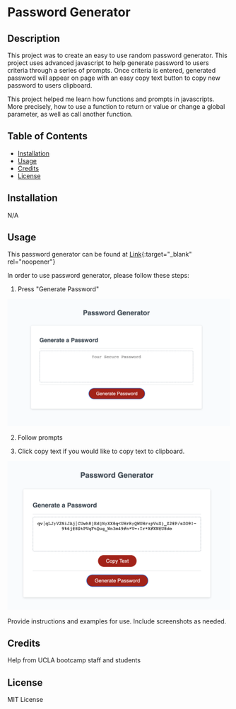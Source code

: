 # Password Generator

## Description

This project was to create an easy to use random password generator. This project uses advanced javascript to help generate password to users criteria through a series of prompts. Once criteria is entered, generated password will appear on page with an easy copy text button to copy new password to users clipboard.

This project helped me learn how functions and prompts in javascripts. More precisely, how to use a function to return or value or change a global parameter, as well as call another function.

## Table of Contents


- [Installation](#installation)
- [Usage](#usage)
- [Credits](#credits)
- [License](#license)

## Installation

N/A

## Usage

This password generator can be found at [Link](https://autohome.github.io/passwordGenerator/){:target="_blank" rel="noopener"}

In order to use password generator, please follow these steps:

1. Press "Generate Password"

![starting page of site](./assets/images/Screenshot%202023-03-11%20at%2011.27.32%20PM.png)

2. Follow prompts

3. Click copy text if you would like to copy text to clipboard.


![button appears to copy text](./assets/images/Screenshot%202023-03-11%20at%2011.30.36%20PM.png)


Provide instructions and examples for use. Include screenshots as needed.

## Credits

Help from UCLA bootcamp staff and students

## License

MIT License
